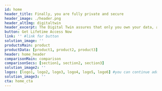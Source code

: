 ```yaml
---
id: home
header_title: Finally, you are fully private and secure
header_image: ./header.png
header_altImg: digitaltwin
header_excerpt: The Digital Twin assures that only you own your data, and no one else.  Access numerous applications while forever remaining fully secure, private and anonymous.
button: Get Lifetime Access Now
link: '' #link for button
solution_image: ''
productsMain: product
productData: [product1, product2, product3]
header: home_header
comparisonMain: comparison
comparisonSecs: [section1, section2, section3]
solution_image2: ''
logos: [logo1, logo2, logo3, logo4, logo5, logo6] #you can continue adding logos as needed
solution_image3: ''
cta: home_cta
---
```

